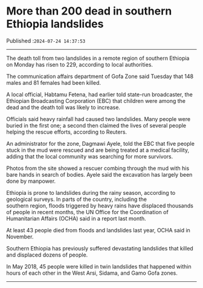 # More than 200 dead in southern Ethiopia landslides

Published :`2024-07-24 14:37:53`

---

The death toll from two landslides in a remote region of southern Ethiopia on Monday has risen to 229, according to local authorities.

The communication affairs department of Gofa Zone said Tuesday that 148 males and 81 females had been killed.

A local official, Habtamu Fetena, had earlier told state-run broadcaster, the Ethiopian Broadcasting Corporation (EBC) that children were among the dead and the death toll was likely to increase.

Officials said heavy rainfall had caused two landslides. Many people were buried in the first one; a second then claimed the lives of several people helping the rescue efforts, according to Reuters.

An administrator for the zone, Dagmawi Ayele, told the EBC that five people stuck in the mud were rescued and are being treated at a medical facility, adding that the local community was searching for more survivors.

Photos from the site showed a rescuer combing through the mud with his bare hands in search of bodies. Ayele said the excavation has largely been done by manpower.

Ethiopia is prone to landslides during the rainy season, according to geological surveys. In parts of the country, including the southern region, floods triggered by heavy rains have displaced thousands of people in recent months, the UN Office for the Coordination of Humanitarian Affairs (OCHA) said in a report last month.

At least 43 people died from floods and landslides last year, OCHA said in November.

Southern Ethiopia has previously suffered devastating landslides that killed and displaced dozens of people.

In May 2018, 45 people were killed in twin landslides that happened within hours of each other in the West Arsi, Sidama, and Gamo Gofa zones.

---

